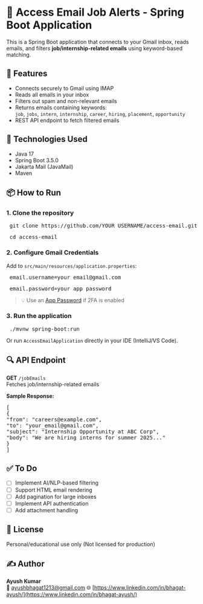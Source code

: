 # 📧 Access Email Job Alerts - Spring Boot Application

This is a Spring Boot application that connects to your Gmail inbox, reads emails, and filters **job/internship-related emails** using keyword-based matching.

## 🚀 Features

- Connects securely to Gmail using IMAP
- Reads all emails in your inbox
- Filters out spam and non-relevant emails
- Returns emails containing keywords:  
  `job`, `jobs`, `intern`, `internship`, `career`, `hiring`, `placement`, `opportunity`
- REST API endpoint to fetch filtered emails

## 🔧 Technologies Used

- Java 17
- Spring Boot 3.5.0
- Jakarta Mail (JavaMail)
- Maven

## 📦 How to Run

### 1. Clone the repository
<pre> git clone https://github.com/YOUR_USERNAME/access-email.git  </pre>
<pre> cd access-email </pre>


### 2. Configure Gmail Credentials
Add to `src/main/resources/application.properties`:
<pre> email.username=your_email@gmail.com </pre>
<pre> email.password=your_app_password </pre>

> 💡 Use an [App Password](https://myaccount.google.com/apppasswords) if 2FA is enabled

### 3. Run the application
<pre> ./mvnw spring-boot:run </pre>

Or run `AccessEmailApplication` directly in your IDE (IntelliJ/VS Code).

## 🔍 API Endpoint

**GET** `/jobEmails`  
Fetches job/internship-related emails

**Sample Response:**
<pre>
[
{
"from": "careers@example.com",
"to": "your_email@gmail.com",
"subject": "Internship Opportunity at ABC Corp",
"body": "We are hiring interns for summer 2025..."
}
]
</pre>


## ✅ To Do

- [ ] Implement AI/NLP-based filtering
- [ ] Support HTML email rendering
- [ ] Add pagination for large inboxes
- [ ] Implement API authentication
- [ ] Add attachment handling

## 📄 License  
Personal/educational use only (Not licensed for production)

## ✍️ Author  
**Ayush Kumar**  
📧 [ayushbhagat1213@gmail.com](mailto:ayushbhagat1213@gmail.com)
🌐 [https://www.linkedin.com/in/bhagat-ayush/](https://www.linkedin.com/in/bhagat-ayush/)
